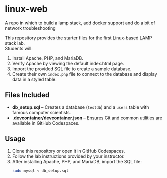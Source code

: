 
# linux-web
A repo in which to build a lamp stack, add docker support and do a bit of network troubleshooting

This repository provides the starter files for the first Linux-based LAMP stack lab.  
Students will:
1. Install Apache, PHP, and MariaDB.
2. Verify Apache by viewing the default index.html page.
3. Import the provided SQL file to create a sample database.
4. Create their own `index.php` file to connect to the database and display data in a styled table.

## Files Included
- **db_setup.sql** – Creates a database (`testdb`) and a `users` table with famous computer scientists.
- **.devcontainer/devcontainer.json** – Ensures Git and common utilities are available in GitHub Codespaces.

## Usage
1. Clone this repository or open it in GitHub Codespaces.
2. Follow the lab instructions provided by your instructor.
3. After installing Apache, PHP, and MariaDB, import the SQL file:
   ```bash
   sudo mysql < db_setup.sql

